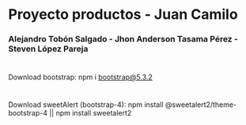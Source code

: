# Proyecto productos - Juan Camilo

### Alejandro Tobón Salgado - Jhon Anderson Tasama Pérez - Steven López Pareja

#

Download bootstrap: npm i bootstrap@5.3.2

#

Download sweetAlert (bootstrap-4): npm install @sweetalert2/theme-bootstrap-4 || npm install sweetalert2
